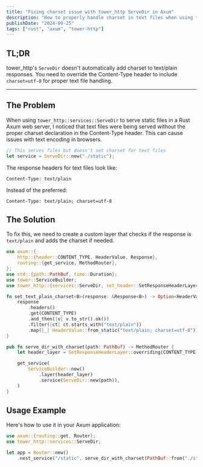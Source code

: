 ```yaml
---
title: "Fixing charset issue with tower_http ServeDir in Axum"
description: "How to properly handle charset in text files when using tower_http ServeDir in Rust Axum web servers"
publishDate: "2024-09-25"
tags: ["rust", "axum", "tower-http"]
---
```


## TL;DR

tower_http's `ServeDir` doesn't automatically add charset to text/plain responses. You need to override the Content-Type header to include `charset=utf-8` for proper text file handling.

---

## The Problem

When using `tower_http::services::ServeDir` to serve static files in a Rust Axum web server, I noticed that text files were being served without the proper charset declaration in the Content-Type header. This can cause issues with text encoding in browsers.

```rust
// This serves files but doesn't set charset for text files
let service = ServeDir::new("./static");
```

The response headers for text files look like:
```
Content-Type: text/plain
```

Instead of the preferred:
```
Content-Type: text/plain; charset=utf-8
```

## The Solution

To fix this, we need to create a custom layer that checks if the response is `text/plain` and adds the charset if needed.

```rust
use axum::{
    http::{header::CONTENT_TYPE, HeaderValue, Response},
    routing::{get_service, MethodRouter},
};
use std::{path::PathBuf, time::Duration};
use tower::ServiceBuilder;
use tower_http::{services::ServeDir, set_header::SetResponseHeaderLayer};

fn set_text_plain_charset<B>(response: &Response<B>) -> Option<HeaderValue> {
    response
        .headers()
        .get(CONTENT_TYPE)
        .and_then(|v| v.to_str().ok())
        .filter(|ct| ct.starts_with("text/plain"))
        .map(|_| HeaderValue::from_static("text/plain; charset=utf-8"))
}

pub fn serve_dir_with_charset(path: PathBuf) -> MethodRouter {
    let header_layer = SetResponseHeaderLayer::overriding(CONTENT_TYPE, set_text_plain_charset);

    get_service(
        ServiceBuilder::new()
            .layer(header_layer)
            .service(ServeDir::new(path)),
    )
}
```

## Usage Example

Here's how to use it in your Axum application:

```rust
use axum::{routing::get, Router};
use tower_http::services::ServeDir;

let app = Router::new()
    .nest_service("/static", serve_dir_with_charset(PathBuf::from("./static")));
```

